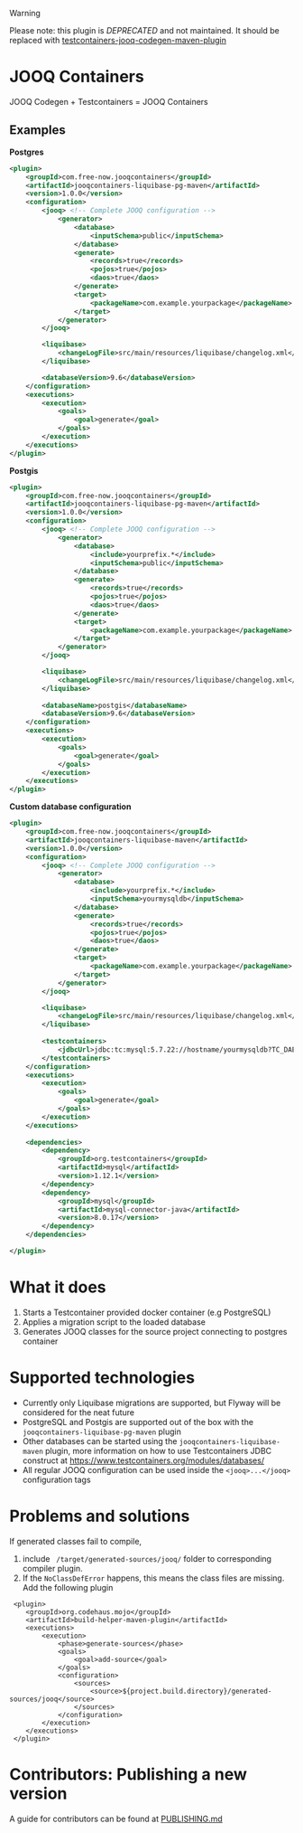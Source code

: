 > [!WARNING]  
> Please note: this plugin is *DEPRECATED* and not maintained. It should be replaced with
> [testcontainers-jooq-codegen-maven-plugin](https://github.com/testcontainers/testcontainers-jooq-codegen-maven-plugin)

# JOOQ Containers

JOOQ Codegen + Testcontainers = JOOQ Containers

## Examples

**Postgres**

```xml
<plugin>
    <groupId>com.free-now.jooqcontainers</groupId>
    <artifactId>jooqcontainers-liquibase-pg-maven</artifactId>
    <version>1.0.0</version>
    <configuration>
        <jooq> <!-- Complete JOOQ configuration -->
            <generator>
                <database>
                    <inputSchema>public</inputSchema>
                </database>
                <generate>
                    <records>true</records>
                    <pojos>true</pojos>
                    <daos>true</daos>
                </generate>
                <target>
                    <packageName>com.example.yourpackage</packageName>
                </target>
            </generator>
        </jooq>

        <liquibase>
            <changeLogFile>src/main/resources/liquibase/changelog.xml</changeLogFile>
        </liquibase>

        <databaseVersion>9.6</databaseVersion>
    </configuration>
    <executions>
        <execution>
            <goals>
                <goal>generate</goal>
            </goals>
        </execution>
    </executions>
</plugin>
 ```

**Postgis**
```xml
<plugin>
    <groupId>com.free-now.jooqcontainers</groupId>
    <artifactId>jooqcontainers-liquibase-pg-maven</artifactId>
    <version>1.0.0</version>
    <configuration>
        <jooq> <!-- Complete JOOQ configuration -->
            <generator>
                <database>
                    <include>yourprefix.*</include>
                    <inputSchema>public</inputSchema>
                </database>
                <generate>
                    <records>true</records>
                    <pojos>true</pojos>
                    <daos>true</daos>
                </generate>
                <target>
                    <packageName>com.example.yourpackage</packageName>
                </target>
            </generator>
        </jooq>

        <liquibase>
            <changeLogFile>src/main/resources/liquibase/changelog.xml</changeLogFile>
        </liquibase>
        
        <databaseName>postgis</databaseName>
        <databaseVersion>9.6</databaseVersion>
    </configuration>
    <executions>
        <execution>
            <goals>
                <goal>generate</goal>
            </goals>
        </execution>
    </executions>
</plugin>
 ```  

**Custom database configuration**
```xml
<plugin>
    <groupId>com.free-now.jooqcontainers</groupId>
    <artifactId>jooqcontainers-liquibase-maven</artifactId>
    <version>1.0.0</version>
    <configuration>
        <jooq> <!-- Complete JOOQ configuration -->
            <generator>
                <database>
                    <include>yourprefix.*</include>
                    <inputSchema>yourmysqldb</inputSchema>
                </database>
                <generate>
                    <records>true</records>
                    <pojos>true</pojos>
                    <daos>true</daos>
                </generate>
                <target>
                    <packageName>com.example.yourpackage</packageName>
                </target>
            </generator>
        </jooq>

        <liquibase>
            <changeLogFile>src/main/resources/liquibase/changelog.xml</changeLogFile>
        </liquibase>
        
        <testcontainers>
            <jdbcUrl>jdbc:tc:mysql:5.7.22://hostname/yourmysqldb?TC_DAEMON=true</jdbcUrl>
        </testcontainers>
    </configuration>
    <executions>
        <execution>
            <goals>
                <goal>generate</goal>
            </goals>
        </execution>
    </executions>
    
    <dependencies>
        <dependency>
            <groupId>org.testcontainers</groupId>
            <artifactId>mysql</artifactId>
            <version>1.12.1</version>
        </dependency>
        <dependency>
            <groupId>mysql</groupId>
            <artifactId>mysql-connector-java</artifactId>
            <version>8.0.17</version>
        </dependency>
    </dependencies>

</plugin>
 ```  

# What it does

1. Starts a Testcontainer provided docker container (e.g PostgreSQL)
2. Applies a migration script to the loaded database
3. Generates JOOQ classes for the source project connecting to postgres container

# Supported technologies

* Currently only Liquibase migrations are supported, but Flyway will be considered for the neat future
* PostgreSQL and Postgis are supported out of the box with the `jooqcontainers-liquibase-pg-maven` plugin
* Other databases can be started using the `jooqcontainers-liquibase-maven` plugin, more information on how to use
 Testcontainers JDBC construct at https://www.testcontainers.org/modules/databases/
* All regular JOOQ configuration can be used inside the `<jooq>...</jooq>` configuration tags 

# Problems and solutions

If generated classes fail to compile, 
1. include ` /target/generated-sources/jooq/` folder to corresponding compiler plugin.
2. If the `NoClassDefError` happens, this means the class files are missing. Add the following plugin
```
 <plugin>
    <groupId>org.codehaus.mojo</groupId>
    <artifactId>build-helper-maven-plugin</artifactId>
    <executions>
        <execution>
            <phase>generate-sources</phase>
            <goals>
                <goal>add-source</goal>
            </goals>
            <configuration>
                <sources>
                    <source>${project.build.directory}/generated-sources/jooq</source>
                </sources>
            </configuration>
        </execution>
    </executions>
 </plugin>
```

# Contributors: Publishing a new version

A guide for contributors can be found at [PUBLISHING.md](PUBLISHING.md)
